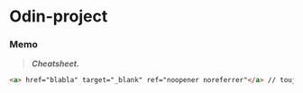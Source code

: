# Odin-project

### Memo 

>***Cheatsheet.***
```html
<a> href="blabla" target="_blank" ref="noopener noreferrer"</a> // toujours use le noopener noreferrer pour securite.
```

